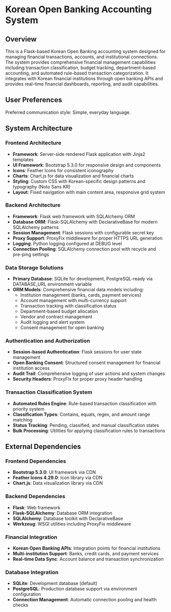 # Korean Open Banking Accounting System

## Overview

This is a Flask-based Korean Open Banking accounting system designed for managing financial transactions, accounts, and institutional connections. The system provides comprehensive financial management capabilities including transaction classification, budget tracking, department-based accounting, and automated rule-based transaction categorization. It integrates with Korean financial institutions through open banking APIs and provides real-time financial dashboards, reporting, and audit capabilities.

## User Preferences

Preferred communication style: Simple, everyday language.

## System Architecture

### Frontend Architecture
- **Framework**: Server-side rendered Flask application with Jinja2 templates
- **UI Framework**: Bootstrap 5.3.0 for responsive design and components
- **Icons**: Feather Icons for consistent iconography
- **Charts**: Chart.js for data visualization and financial charts
- **Styling**: Custom CSS with Korean-specific design patterns and typography (Noto Sans KR)
- **Layout**: Fixed navigation with main content area, responsive grid system

### Backend Architecture
- **Framework**: Flask web framework with SQLAlchemy ORM
- **Database ORM**: Flask-SQLAlchemy with DeclarativeBase for modern SQLAlchemy patterns
- **Session Management**: Flask sessions with configurable secret key
- **Proxy Support**: ProxyFix middleware for proper HTTPS URL generation
- **Logging**: Python logging configured at DEBUG level
- **Connection Pooling**: SQLAlchemy connection pool with recycle and pre-ping settings

### Data Storage Solutions
- **Primary Database**: SQLite for development, PostgreSQL-ready via DATABASE_URL environment variable
- **ORM Models**: Comprehensive financial data models including:
  - Institution management (banks, cards, payment services)
  - Account management with multi-currency support
  - Transaction tracking with classification status
  - Department-based budget allocation
  - Vendor and contract management
  - Audit logging and alert system
  - Consent management for open banking

### Authentication and Authorization
- **Session-based Authentication**: Flask sessions for user state management
- **Open Banking Consent**: Structured consent management for financial institution access
- **Audit Trail**: Comprehensive logging of user actions and system changes
- **Security Headers**: ProxyFix for proper proxy header handling

### Transaction Classification System
- **Automated Rules Engine**: Rule-based transaction classification with priority system
- **Classification Types**: Contains, equals, regex, and amount range matching
- **Status Tracking**: Pending, classified, and manual classification states
- **Bulk Processing**: Utilities for applying classification rules to transactions

## External Dependencies

### Frontend Dependencies
- **Bootstrap 5.3.0**: UI framework via CDN
- **Feather Icons 4.29.0**: Icon library via CDN
- **Chart.js**: Data visualization library via CDN

### Backend Dependencies
- **Flask**: Web framework
- **Flask-SQLAlchemy**: Database ORM integration
- **SQLAlchemy**: Database toolkit with DeclarativeBase
- **Werkzeug**: WSGI utilities including ProxyFix middleware

### Financial Integration
- **Korean Open Banking APIs**: Integration points for financial institutions
- **Multi-institution Support**: Banks, credit cards, and payment services
- **Real-time Data Sync**: Account balance and transaction synchronization

### Database Integration
- **SQLite**: Development database (default)
- **PostgreSQL**: Production database support via environment configuration
- **Connection Management**: Automatic connection pooling and health checks